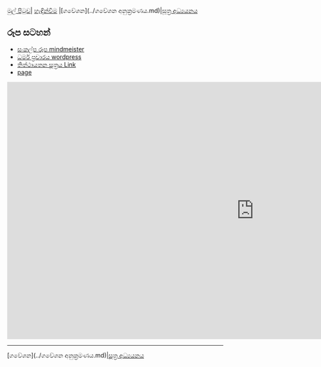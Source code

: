 [මුල් පිටුව](../index.md)| [හැඳින්වීම](../හැඳින්වීම.md) |[ගවේශන](../ගවේශන අනුක්‍රමණය.md)|[සූත්‍ර අධ්‍යයනය](../suttha/index.md)

## රූප සටහන්

- [සංකල්ප රූප mindmeister](https://www.mindmeister.com/1330509214?t=4IWSTCU2ut)
- [ධර්ම ප්‍රචාරය wordpress](https://vemansa.wordpress.com/2021/01/04/ධර්ම-ප්‍රචාරය/)
- [තිත්ථායතන සූත්‍රය Link](https://viewer.edrawsoft.com/public/s/26096057399318)
- [page]()

<div class="container">
<iframe frameborder= "no" border= "0" marginwidth= "0" marginheight= "0" width=1150 height=600
 src= "https://edrawcloudpublicus.s3.amazonaws.com/viewer/self/841749/share/2021-1-12/1610420351/main.svg"></iframe><br>
</div>


-----
[ගවේශන](../ගවේශන අනුක්‍රමණය.md)|[සූත්‍ර අධ්‍යයනය](../suttha/index.md)
